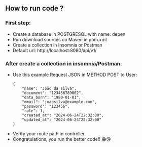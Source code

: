 ## How to run code ?

### First step:
- Create a database in POSTGRESQL with name: depen
- Run download sources on Maven in pom.xml
- Create a collection in Insomnia or Postman
- Default url: http://localhost:8080/api/v1/


### After create a collection in insomnia/Postman:
- Use this example Request JSON in METHOD POST to User:
  ```
  {
      "name": "João da silva",
      "document": "123456789002",
      "data_born": "1980-01-01",
      "email": "joaosilva@example.com",
      "password": "123456",
      "role": 1,
      "created_at": "2024-06-24T22:32:00",
      "updated_at": "2024-06-24T22:32:00"
  }

- Verify your route path in controller.
- Congratulations, you run the better code!! 😁😘